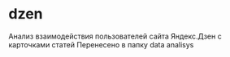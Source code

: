 # dzen
Анализ взаимодействия пользователей сайта Яндекс.Дзен с карточками статей
Перенесено в папку data analisys
